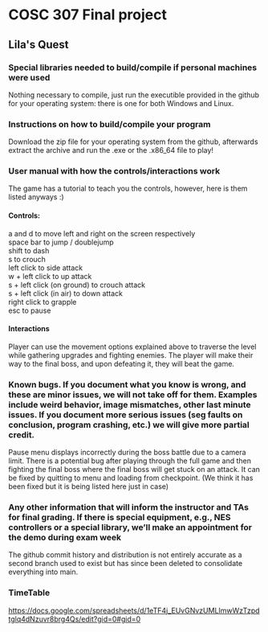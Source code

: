 
# COSC 307 Final project

## Lila's Quest

### Special libraries needed to build/compile if personal machines were used
Nothing necessary to compile, just run the executible provided in the github for your operating system: there is one for both Windows and Linux.

### Instructions on how to build/compile your program
Download the zip file for your operating system from the github, afterwards extract the archive and run the .exe or the .x86_64 file to play!

### User manual with how the controls/interactions work
The game has a tutorial to teach you the controls, however, here is them listed anyways :)

#### Controls:
a and d to move left and right on the screen respectively      
space bar to jump / doublejump      
shift to dash         
s to crouch      
left click to side attack      
w + left click to up attack     
s + left click (on ground) to crouch attack      
s + left click (in air) to down attack     
right click to grapple      
esc to pause     

#### Interactions
Player can use the movement options explained above to traverse the level while gathering upgrades and fighting enemies. The player will make their way to the final boss, and upon defeating it, they will beat the game.

### Known bugs. If you document what you know is wrong, and these are minor issues, we will not take off for them. Examples include weird behavior, image mismatches, other last minute issues. If you document more serious issues (seg faults on conclusion, program crashing, etc.) we will give more partial credit.
Pause menu displays incorrectly during the boss battle due to a camera limit.
There is a potential bug after playing through the full game and then fighting the final boss where the final boss will get stuck on an attack. It can be fixed by quitting to menu and loading from checkpoint. (We think it has been fixed but it is being listed here just in case)

### Any other information that will inform the instructor and TAs for final grading. If there is special equipment, e.g., NES controllers or a special library, we’ll make an appointment for the demo during exam week
The github commit history and distribution is not entirely accurate as a second branch used to exist but has since been deleted to consolidate everything into main.

### TimeTable
https://docs.google.com/spreadsheets/d/1eTF4j_EUvGNvzUMLImwWzTzpdtglq4dNzuvr8brg4Qs/edit?gid=0#gid=0 
